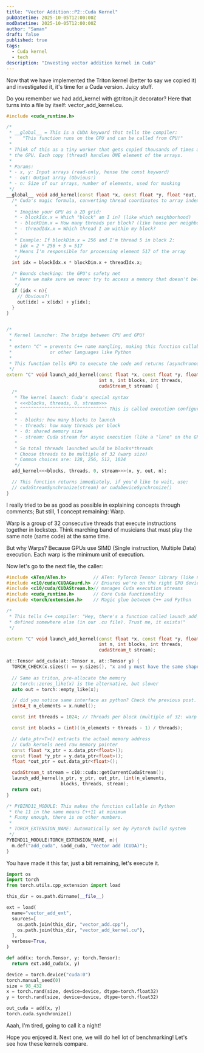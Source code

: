 ```yaml
---
title: "Vector Addition::P2::Cuda Kernel"
pubDatetime: 2025-10-05T12:00:00Z
modDatetime: 2025-10-05T12:00:00Z
author: "Saman"
draft: false
published: true
tags:
  - Cuda kernel
  - tech
description: "Investing vector addition kernel in Cuda"
---
```


Now that we have implemented the Triton kernel (better to say we copied it) and investigated it, it's time for a Cuda version. Juicy stuff.

Do you remember we had add_kernel with @triton.jit decorator? Here that turns into a file by itself: vector_add_kernel.cu.

```c++
#include <cuda_runtime.h>

/*
 * __global__ = This is a CUDA keyword that tells the compiler:
 *    "This function runs on the GPU and can be called from CPU!"
 *
 * Think of this as a tiny worker that gets copied thousands of times across 
 * the GPU. Each copy (thread) handles ONE element of the arrays.
 * 
 * Params:
 * - x, y: Input arrays (read-only, hense the const keyword)
 * - out: Output array (Obvious!)
 * - n: Size of our arrays, number of elements, used for masking
 */
__global__ void add_kernel(const float *x, const float *y, float *out, int n) {
  /* Cuda's magic formula, converting thread coordinates to array index
   *
   * Imagine your GPU as a 2D grid:
   * - blockIdx.x = Which "block" am I in? (like which neighborhood)
   * - blockDim.x = How many threads per block? (like house per neighborhood)
   * - threadIdx.x = Which thread I am within my block?
   *
   * Example: If blockDim.x = 256 and I'm thread 5 in block 2:
   * idx = 2 * 256 + 5 = 517
   * Means I'm responsible for processing element 517 of the array
   */
  int idx = blockIdx.x * blockDim.x + threadIdx.x;

  /* Bounds checking: the GPU's safety net
   * Here we make sure we never try to access a memory that doesn't belong to the arrays
   */
  if (idx < n){
    // Obvious?!
    out[idx] = x[idx] + y[idx];
  }
}


/*
 * Kernel launcher: The bridge between CPU and GPU!
 *
 * extern "C" = prevents C++ name mangling, making this function callable from C code
 *              or other languages like Python
 *
 * This function tells GPU to execute the code and returns (asynchronous execution)
 */
extern "C" void launch_add_kernel(const float *x, const float *y, float *out,
                                  int n, int blocks, int threads,
                                  cudaStream_t stream) {
  /*
   * The kernel launch: Cuda's special syntax
   * <<<blocks, threads, 0, stream>>>
   * ^^^^^^^^^^^^^^^^^^^^^^^^^^^^^^^^ This is called execution configuration
   *
   * - blocks: how many blocks to launch
   * - threads: how many threads per block
   * - 0: shared memory size
   * - stream: Cuda stream for async execution (like a "lane" on the GPU)
   * 
   * So total threads launched would be blocks*threads
   * Choose threads to be multiple of 32 (warp size)
   * Common choices are: 128, 256, 512, 1024
   */
  add_kernel<<<blocks, threads, 0, stream>>>(x, y, out, n);

  // This function returns immediately, if you'd like to wait, use:
  // cudaStreamSynchronize(stream) or cudaDeviceSynchronize()
}
```

I really tried to be as good as possible in explaining concepts through comments; But still, 1 concept remaining: Warp.

Warp is a group of 32 consecutive threads that execute instructions together in lockstep. Think marching band of musicians
that must play the same note (same code) at the same time.

But why Warps? Because GPUs use SIMD (Single instruction, Multiple Data) execution. Each warp is the minimum unit of execution.

Now let's go to the next file, the caller:

```cpp
#include <ATen/ATen.h>          // ATen: PyTorch Tensor library (like numpy)
#include <c10/cuda/CUDAGaurd.h> // Ensures we're on the right GPU device
#include <c10/cuda/CUDAStream.h>// manages Cuda execution streams
#include <cuda_runtime.h>       // Core Cuda functionality
#include <torch/extension.h>    // Magic glue between C++ and Python

/*
 * This tells C++ compiler: "Hey, there's a function called launch_add_kernel
 * defined somewhere else (in our .cu file). Trust me, it exists!"
 */

extern "C" void launch_add_kernel(const float *x, const float *y, float *out,
                                  int n, int blocks, int threads,
                                  cudaStream_t stream);

at::Tensor add_cuda(at::Tensor x, at::Tensor y) {
  TORCH_CHECK(x.sizes() == y.sizes(), "x and y must have the same shape")
  
  // Same as triton, pre-allocate the memory
  // torch::zeros_like(x) is the alternative, but slower
  auto out = torch::empty_like(x);

  // did you notice same interface as python? Check the previous post.
  int64_t n_elements = x.numel();

  const int threads = 1024; // Threads per block (multiple of 32: warp friendly!)

  const int blocks = (int)((n_elements + threads - 1) / threads);

  // data_ptr<T>() extracts the actual memory address
  // Cuda kernels need raw memory pointer
  const float *x_ptr = x.data_ptr<float>();
  const float *y_ptr = y.data_ptr<float>();
  float *out_ptr = out.data_ptr<float>();

  cudaStream_t stream = c10::cuda::getCurrentCudaStream();
  launch_add_kernel(x_ptr, y_ptr, out_ptr, (int)n_elements,
                    blocks, threads, stream);
  return out;
}

/* PYBIND11_MODULE: This makes the function callable in Python
 * the 11 in the name means C++11 at minimum
 * Funny enough, there is no other numbers.
 *
 * TORCH_EXTENSION_NAME: Automatically set by Pytorch build system
 */
PYBIND11_MODULE(TORCH_EXTENSION_NAME, m){
  m.def("add_cuda", &add_cuda, "Vector add (CUDA)");
}
```

You have made it this far, just a bit remaining, let's execute it.

```python
import os
import torch
from torch.utils.cpp_extension import load

this_dir = os.path.dirname(__file__)

ext = load(
  name="vector_add_ext",
  sources=[
    os.path.join(this_dir, "vector_add.cpp"),
    os.path.join(this_dir, "vector_add_kernel.cu"),
  ],
  verbose=True,
)

def add(x: torch.Tensor, y: torch.Tensor):
  return ext.add_cuda(x, y)

device = torch.device("cuda:0")
torch.manual_seed(0)
size = 98_432
x = torch.rand(size, device=device, dtype=torch.float32)
y = torch.rand(size, device=device, dtype=torch.float32)

out_cuda = add(x, y)
torch.cuda.synchronize()
```

Aaah, I'm tired, going to call it a night!

Hope you enjoyed it. Next one, we will do hell lot of benchmarking! Let's see how these kernels compare.